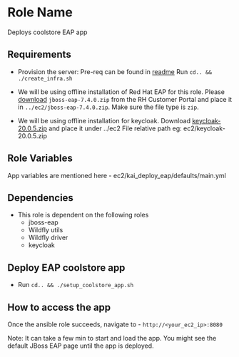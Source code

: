 Role Name
=========

Deploys coolstore EAP app 

Requirements
------------

* Provision the server: Pre-req can be found in [readme](../README.md)
Run `cd.. && ./create_infra.sh`

* We will be using offline installation of Red Hat EAP for this role. Please [download](https://access.redhat.com/jbossnetwork/restricted/listSoftware.html?downloadType=distributions&product=appplatform&version=7.4) `jboss-eap-7.4.0.zip` from the RH Customer Portal and place it in `../ec2/jboss-eap-7.4.0.zip`. Make sure the file type is `zip`.

* We will be using offline installation for keycloak. Download [keycloak-20.0.5.zip](https://github.com/keycloak/keycloak/releases/download/20.0.5/keycloak-20.0.5.zip) and place it under ../ec2
File relative path eg: ec2/keycloak-20.0.5.zip 

Role Variables
--------------
App variables are mentioned here - ec2/kai_deploy_eap/defaults/main.yml

Dependencies
------------

* This role is dependent on the following roles
  - jboss-eap 
  - Wildfly utils 
  - Wildfly driver
  - keycloak

Deploy EAP coolstore app
----------------
* Run `cd.. && ./setup_coolstore_app.sh`

How to access the app
----------------
Once the ansible role succeeds, navigate to - `http://<your_ec2_ip>:8080`

Note: It can take a few min to start and load the app. You might see the default JBoss EAP page until the app is deployed.
